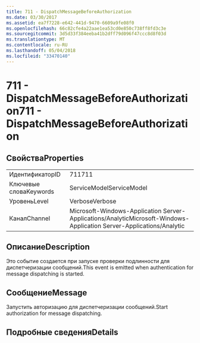 ```yaml
---
title: 711 - DispatchMessageBeforeAuthorization
ms.date: 03/30/2017
ms.assetid: ea7f7228-e642-441d-9470-6609a9fe08f0
ms.openlocfilehash: 66c82cfe4a22aae1ea53cd0e850c738ff8fd3c3e
ms.sourcegitcommit: 3d5d33f384eeba41b2dff79d096f47ccc8d8f03d
ms.translationtype: MT
ms.contentlocale: ru-RU
ms.lasthandoff: 05/04/2018
ms.locfileid: "33470140"
---
```

# <a name="711---dispatchmessagebeforeauthorization"></a><span data-ttu-id="f6e14-102">711 - DispatchMessageBeforeAuthorization</span><span class="sxs-lookup"><span data-stu-id="f6e14-102">711 - DispatchMessageBeforeAuthorization</span></span>
## <a name="properties"></a><span data-ttu-id="f6e14-103">Свойства</span><span class="sxs-lookup"><span data-stu-id="f6e14-103">Properties</span></span>  
  
|||  
|-|-|  
|<span data-ttu-id="f6e14-104">Идентификатор</span><span class="sxs-lookup"><span data-stu-id="f6e14-104">ID</span></span>|<span data-ttu-id="f6e14-105">711</span><span class="sxs-lookup"><span data-stu-id="f6e14-105">711</span></span>|  
|<span data-ttu-id="f6e14-106">Ключевые слова</span><span class="sxs-lookup"><span data-stu-id="f6e14-106">Keywords</span></span>|<span data-ttu-id="f6e14-107">ServiceModel</span><span class="sxs-lookup"><span data-stu-id="f6e14-107">ServiceModel</span></span>|  
|<span data-ttu-id="f6e14-108">Уровень</span><span class="sxs-lookup"><span data-stu-id="f6e14-108">Level</span></span>|<span data-ttu-id="f6e14-109">Verbose</span><span class="sxs-lookup"><span data-stu-id="f6e14-109">Verbose</span></span>|  
|<span data-ttu-id="f6e14-110">Канал</span><span class="sxs-lookup"><span data-stu-id="f6e14-110">Channel</span></span>|<span data-ttu-id="f6e14-111">Microsoft-Windows-Application Server-Applications/Analytic</span><span class="sxs-lookup"><span data-stu-id="f6e14-111">Microsoft-Windows-Application Server-Applications/Analytic</span></span>|  
  
## <a name="description"></a><span data-ttu-id="f6e14-112">Описание</span><span class="sxs-lookup"><span data-stu-id="f6e14-112">Description</span></span>  
 <span data-ttu-id="f6e14-113">Это событие создается при запуске проверки подлинности для диспетчеризации сообщений.</span><span class="sxs-lookup"><span data-stu-id="f6e14-113">This event is emitted when authentication for message dispatching is started.</span></span>  
  
## <a name="message"></a><span data-ttu-id="f6e14-114">Сообщение</span><span class="sxs-lookup"><span data-stu-id="f6e14-114">Message</span></span>  
 <span data-ttu-id="f6e14-115">Запустить авторизацию для диспетчеризации сообщений.</span><span class="sxs-lookup"><span data-stu-id="f6e14-115">Start authorization for message dispatching.</span></span>  
  
## <a name="details"></a><span data-ttu-id="f6e14-116">Подробные сведения</span><span class="sxs-lookup"><span data-stu-id="f6e14-116">Details</span></span>
